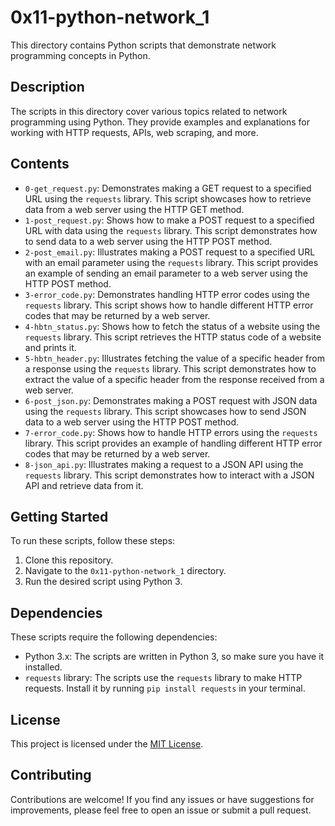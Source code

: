 # 0x11-python-network_1

This directory contains Python scripts that demonstrate network programming concepts in Python.

## Description

The scripts in this directory cover various topics related to network programming using Python. They provide examples and explanations for working with HTTP requests, APIs, web scraping, and more.

## Contents

- `0-get_request.py`: Demonstrates making a GET request to a specified URL using the `requests` library. This script showcases how to retrieve data from a web server using the HTTP GET method.
- `1-post_request.py`: Shows how to make a POST request to a specified URL with data using the `requests` library. This script demonstrates how to send data to a web server using the HTTP POST method.
- `2-post_email.py`: Illustrates making a POST request to a specified URL with an email parameter using the `requests` library. This script provides an example of sending an email parameter to a web server using the HTTP POST method.
- `3-error_code.py`: Demonstrates handling HTTP error codes using the `requests` library. This script shows how to handle different HTTP error codes that may be returned by a web server.
- `4-hbtn_status.py`: Shows how to fetch the status of a website using the `requests` library. This script retrieves the HTTP status code of a website and prints it.
- `5-hbtn_header.py`: Illustrates fetching the value of a specific header from a response using the `requests` library. This script demonstrates how to extract the value of a specific header from the response received from a web server.
- `6-post_json.py`: Demonstrates making a POST request with JSON data using the `requests` library. This script showcases how to send JSON data to a web server using the HTTP POST method.
- `7-error_code.py`: Shows how to handle HTTP errors using the `requests` library. This script provides an example of handling different HTTP error codes that may be returned by a web server.
- `8-json_api.py`: Illustrates making a request to a JSON API using the `requests` library. This script demonstrates how to interact with a JSON API and retrieve data from it.

## Getting Started

To run these scripts, follow these steps:

1. Clone this repository.
2. Navigate to the `0x11-python-network_1` directory.
3. Run the desired script using Python 3.

## Dependencies

These scripts require the following dependencies:

- Python 3.x: The scripts are written in Python 3, so make sure you have it installed.
- `requests` library: The scripts use the `requests` library to make HTTP requests. Install it by running `pip install requests` in your terminal.

## License

This project is licensed under the [MIT License](LICENSE).

## Contributing

Contributions are welcome! If you find any issues or have suggestions for improvements, please feel free to open an issue or submit a pull request.
